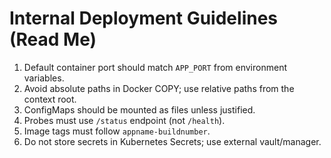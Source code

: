 # Internal Deployment Guidelines (Read Me)

1. Default container port should match `APP_PORT` from environment variables.
2. Avoid absolute paths in Docker COPY; use relative paths from the context root.
3. ConfigMaps should be mounted as files unless justified.
4. Probes must use `/status` endpoint (not `/health`).
5. Image tags must follow `appname-buildnumber`.
6. Do not store secrets in Kubernetes Secrets; use external vault/manager.

